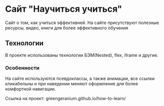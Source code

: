 # Сайт "Научиться учиться"

Сайт о том, как учиться эффективней. На сайте присутствуют полезные ресурсы, видео, книги для более эффективного обучения

## Технологии

В проекте использованы технологии БЭМ(Nested), flex, iframe и другие.

### Особенности

На сайте используются псевдоклассы, а также анимации, все ссылки кликабельны и при наведении меняют оформление для более комфортной навигации.

Ссылка на проект: greengeranium.github.io/how-to-learn/ 
